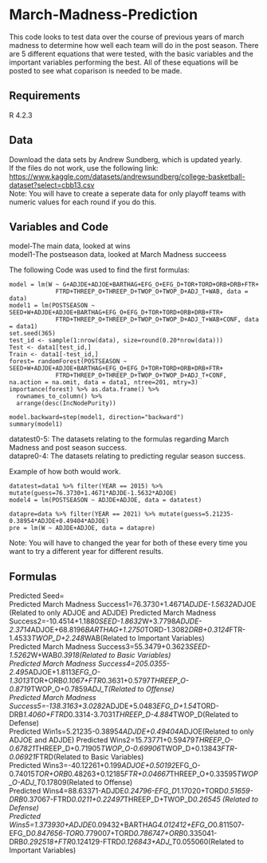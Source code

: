 # March-Madness-Prediction
This code looks to test data over the course of previous years of march madness to determine how well each team will do in the post season. 
There are 5 different equations that were tested, with the basic variables and the important variables performing the best.
All of these equations will be posted to see what coparison is needed to be made. 

## Requirements
R 4.2.3

## Data
Download the data sets by Andrew Sundberg, which is updated yearly. <br>
If the files do not work, use the following link: https://www.kaggle.com/datasets/andrewsundberg/college-basketball-dataset?select=cbb13.csv <br>
Note: You will have to create a seperate data for only playoff teams with numeric values for each round if you do this.

## Variables and Code
model-The main data, looked at wins <br>
model1-The postseason data, looked at March Madness succeess

The following Code was used to find the first formulas:
```
model = lm(W ~ G+ADJDE+ADJOE+BARTHAG+EFG_O+EFG_D+TOR+TORD+ORB+DRB+FTR+
             FTRD+THREEP_O+THREEP_D+TWOP_O+TWOP_D+ADJ_T+WAB, data = data)
model1 = lm(POSTSEASON ~ SEED+W+ADJDE+ADJOE+BARTHAG+EFG_O+EFG_D+TOR+TORD+ORB+DRB+FTR+
             FTRD+THREEP_O+THREEP_D+TWOP_O+TWOP_D+ADJ_T+WAB+CONF, data = data1)
set.seed(365)
test_id <- sample(1:nrow(data), size=round(0.20*nrow(data)))
Test <- data1[test_id,]
Train <- data1[-test_id,]
forest= randomForest(POSTSEASON ~ SEED+W+ADJDE+ADJOE+BARTHAG+EFG_O+EFG_D+TOR+TORD+ORB+DRB+FTR+
             FTRD+THREEP_O+THREEP_D+TWOP_O+TWOP_D+ADJ_T+CONF, na.action = na.omit, data = data1, ntree=201, mtry=3)
importance(forest) %>% as.data.frame() %>% 
  rownames_to_column() %>% 
  arrange(desc(IncNodePurity))

model.backward=step(model1, direction="backward")
summary(model1)
```

datatest0-5: The datasets relating to the formulas regarding March Madness and post season success. <br>
datapre0-4: The datasets relating to predicting regular season success. <br>

Example of how both would work.

```{r}
datatest=data1 %>% filter(YEAR == 2015) %>% mutate(guess=76.3730+1.4671*ADJDE-1.5632*ADJOE)
model4 = lm(POSTSEASON ~ ADJDE+ADJOE, data = datatest)
```

```{r}
datapre=data %>% filter(YEAR == 2021) %>% mutate(guess=5.21235-0.38954*ADJDE+0.49404*ADJOE)
pre = lm(W ~ ADJDE+ADJOE, data = datapre)
```
Note: You will have to changed the year for both of these every time you want to try a different year for different results.


## Formulas
Predicted Seed=<br>
Predicted March Madness Success1=76.3730+1.4671*ADJDE-1.5632*ADJOE<br>(Related to only ADJOE and ADJDE)
Predicted March Madness Success2=-10.4514+1.1880*SEED-1.8632*W+3.7798*ADJDE-2.3714*ADJOE+68.8196*BARTHAG+1.2750*TORD-1.3082*DRB+0.3124*FTR-1.4533*TWOP_D+2.248*WAB(Related to Important Variables)<br>
Predicted March Madness Success3=55.3479+0.3623*SEED-1.5262*W+WAB*0.3918(Related to Basic Variables)<br>
Predicted March Madness Success4=205.0355-2.495*ADJOE+1.8113*EFG_O-1.3013*TOR+ORB*0.1067+FTR*0.3631+0.5797*THREEP_O-0.8719*TWOP_O+0.7859*ADJ_T(Related to Offense)<br>
Predicted March Madness Success5=-138.3163+3.0282*ADJDE+5.0483*EFG_D+1.54*TORD-DRB*1.4060+FTRD*0.3314-3.7031*THREEP_D-4.884*TWOP_D(Related to Defense)<br>
Predicted Win1s=5.21235-0.38954*ADJDE+0.49404*ADJOE(Related to only ADJOE and ADJDE)
Predicted Wins2=15.73771+0.59479*THREEP_O-0.67821*THREEP_D+0.71905*TWOP_O-0.69906*TWOP_D+0.13843*FTR-0.06921*FTRD(Related to Basic Variables) <br>
Predicted Wins3=-40.12261+0.199*ADJOE+0.50192*EFG_O-0.74015*TOR+ORB*0.48263+0.12185*FTR+0.04667*THREEP_O+0.33595*TWOP_O-ADJ_T*0.17809(Related to Offense) <br>
Predicted Wins4=88.63371-ADJDE*0.24796-EFG_D*1.17020+TORD*0.51659-DRB*0.37067-FTRD*0.0211+0.22497*THREEP_D+TWOP_D*0.26545 (Related to Defense) <br>
Predicted Wins5=1.373930+ADJDE*0.09432+BARTHAG*4.012412+EFG_O*0.811507-EFG_D*0.847656-TOR*0.779007+TORD*0.786747+ORB*0.335041-DRB*0.292518+FTR*0.124129-FTRD*0.126843+ADJ_T*0.055060(Related to Important Variables)
